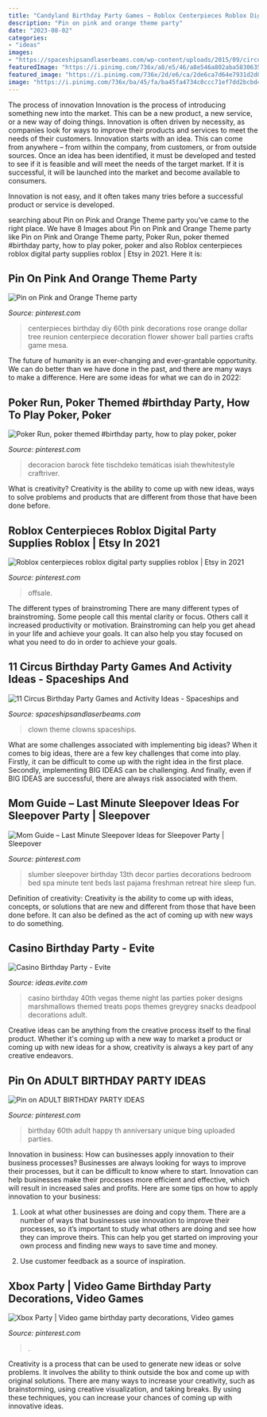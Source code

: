 ```yaml
---
title: "Candyland Birthday Party Games ~ Roblox Centerpieces Roblox Digital Party Supplies Roblox"
description: "Pin on pink and orange theme party"
date: "2023-08-02"
categories:
- "ideas"
images:
- "https://spaceshipsandlaserbeams.com/wp-content/uploads/2015/09/circus-birthday-party-games-activites.jpg.jpg"
featuredImage: "https://i.pinimg.com/736x/a8/e5/46/a8e546a802aba58306356b2483ac4cca.jpg"
featured_image: "https://i.pinimg.com/736x/2d/e6/ca/2de6ca7d64e7931d2d0135d75c3e8aa4.jpg"
image: "https://i.pinimg.com/736x/ba/45/fa/ba45fa4734c0ccc71ef7dd2bcbd426dd--th-birthday-party-birthday-ideas.jpg"
---
```



The process of innovation
Innovation is the process of introducing something new into the market. This can be a new product, a new service, or a new way of doing things. Innovation is often driven by necessity, as companies look for ways to improve their products and services to meet the needs of their customers.
Innovation starts with an idea. This can come from anywhere – from within the company, from customers, or from outside sources. Once an idea has been identified, it must be developed and tested to see if it is feasible and will meet the needs of the target market. If it is successful, it will be launched into the market and become available to consumers.

Innovation is not easy, and it often takes many tries before a successful product or service is developed.

	

		
searching about Pin on Pink and Orange Theme party you've came to the right place. We have 8 Images about Pin on Pink and Orange Theme party like Pin on Pink and Orange Theme party, Poker Run, poker themed #birthday party, how to play poker, poker and also Roblox centerpieces roblox digital party supplies roblox | Etsy in 2021. Here it is:
		
    
## Pin On Pink And Orange Theme Party

<img loading=lazy src="https://i.pinimg.com/736x/24/ce/8c/24ce8cf03b6a09562682b91a7d8b90c2--reunion-centerpieces-diy-centerpieces.jpg" onerror="this.onerror=null;this.src='https://tse1.mm.bing.net/th?id=OIP.t9kZPybWQfXl2-Mxt9_ZoQHaNK&amp;pid=15.1';" alt="Pin on Pink and Orange Theme party">

_Source: pinterest.com_

>centerpieces birthday diy 60th pink decorations rose orange dollar tree reunion centerpiece decoration flower shower ball parties crafts game mesa. 

	

The future of humanity is an ever-changing and ever-grantable opportunity. We can do better than we have done in the past, and there are many ways to make a difference. Here are some ideas for what we can do in 2022: 

    
## Poker Run, Poker Themed #birthday Party, How To Play Poker, Poker

<img loading=lazy src="https://i.pinimg.com/736x/fe/07/05/fe0705a5b4c78c49da9955f069ba9ce9.jpg" onerror="this.onerror=null;this.src='https://tse4.mm.bing.net/th?id=OIP.ZimPeye0j1F8iA3IZs7SCAHaLH&amp;pid=15.1';" alt="Poker Run, poker themed #birthday party, how to play poker, poker">

_Source: pinterest.com_

>decoracion barock fète tischdeko temáticas isiah thewhitestyle craftriver. 

	

What is creativity?
Creativity is the ability to come up with new ideas, ways to solve problems and products that are different from those that have been done before.

    
## Roblox Centerpieces Roblox Digital Party Supplies Roblox | Etsy In 2021

<img loading=lazy src="https://i.pinimg.com/736x/2d/e6/ca/2de6ca7d64e7931d2d0135d75c3e8aa4.jpg" onerror="this.onerror=null;this.src='https://tse1.mm.bing.net/th?id=OIP.KiBHE9Z47k9uWyiifz0eUwHaKe&amp;pid=15.1';" alt="Roblox centerpieces roblox digital party supplies roblox | Etsy in 2021">

_Source: pinterest.com_

>offsale. 

	

The different types of brainstroming
There are many different types of brainstroming. Some people call this mental clarity or focus. Others call it increased productivity or motivation. Brainstroming can help you get ahead in your life and achieve your goals. It can also help you stay focused on what you need to do in order to achieve your goals.

    
## 11 Circus Birthday Party Games And Activity Ideas - Spaceships And

<img loading=lazy src="https://spaceshipsandlaserbeams.com/wp-content/uploads/2015/09/circus-birthday-party-games-activites.jpg.jpg" onerror="this.onerror=null;this.src='https://tse2.mm.bing.net/th?id=OIP.QtWpfgWH30uAhcMjcov9fwHaLH&amp;pid=15.1';" alt="11 Circus Birthday Party Games and Activity Ideas - Spaceships and">

_Source: spaceshipsandlaserbeams.com_

>clown theme clowns spaceships. 

	

What are some challenges associated with implementing big ideas?
When it comes to big ideas, there are a few key challenges that come into play. Firstly, it can be difficult to come up with the right idea in the first place. Secondly, implementing BIG IDEAS can be challenging. And finally, even if BIG IDEAS are successful, there are always risk associated with them.

    
## Mom Guide – Last Minute Sleepover Ideas For Sleepover Party | Sleepover

<img loading=lazy src="https://i.pinimg.com/736x/d2/84/22/d28422412cd5fdbe93427d418609a7ce.jpg" onerror="this.onerror=null;this.src='https://tse1.mm.bing.net/th?id=OIP.BghkZ0fwYpPv9bMnX35RrQHaJ3&amp;pid=15.1';" alt="Mom Guide – Last Minute Sleepover Ideas for Sleepover Party | Sleepover">

_Source: pinterest.com_

>slumber sleepover birthday 13th decor parties decorations bedroom bed spa minute tent beds last pajama freshman retreat hire sleep fun. 

	

Definition of creativity:
Creativity is the ability to come up with ideas, concepts, or solutions that are new and different from those that have been done before. It can also be defined as the act of coming up with new ways to do something.

    
## Casino Birthday Party - Evite

<img loading=lazy src="http://ideas.evite.com/media/Marshmallow-Skewers.jpg" onerror="this.onerror=null;this.src='https://tse4.mm.bing.net/th?id=OIP.ot4YZUyLTWjpQDTsKpsygQHaLH&amp;pid=15.1';" alt="Casino Birthday Party - Evite">

_Source: ideas.evite.com_

>casino birthday 40th vegas theme night las parties poker designs marshmallows themed treats pops themes greygrey snacks deadpool decorations adult. 

	

Creative ideas can be anything from the creative process itself to the final product. Whether it's coming up with a new way to market a product or coming up with new ideas for a show, creativity is always a key part of any creative endeavors.

    
## Pin On ADULT BIRTHDAY PARTY IDEAS

<img loading=lazy src="https://i.pinimg.com/736x/ba/45/fa/ba45fa4734c0ccc71ef7dd2bcbd426dd--th-birthday-party-birthday-ideas.jpg" onerror="this.onerror=null;this.src='https://tse2.mm.bing.net/th?id=OIP.ByAnrisV_XQ0CwUQ4yQx2wHaLH&amp;pid=15.1';" alt="Pin on ADULT BIRTHDAY PARTY IDEAS">

_Source: pinterest.com_

>birthday 60th adult happy th anniversary unique bing uploaded parties. 

	

Innovation in business: How can businesses apply innovation to their business processes?
Businesses are always looking for ways to improve their processes, but it can be difficult to know where to start. Innovation can help businesses make their processes more efficient and effective, which will result in increased sales and profits. Here are some tips on how to apply innovation to your business: 
1. Look at what other businesses are doing and copy them. There are a number of ways that businesses use innovation to improve their processes, so it’s important to study what others are doing and see how they can improve theirs. This can help you get started on improving your own process and finding new ways to save time and money. 

2. Use customer feedback as a source of inspiration.

    
## Xbox Party | Video Game Birthday Party Decorations, Video Games

<img loading=lazy src="https://i.pinimg.com/736x/a8/e5/46/a8e546a802aba58306356b2483ac4cca.jpg" onerror="this.onerror=null;this.src='https://tse4.mm.bing.net/th?id=OIP.frtPNltl4k-eVXQvqfoGBAHaJ3&amp;pid=15.1';" alt="Xbox Party | Video game birthday party decorations, Video games">

_Source: pinterest.com_

>. 

	

Creativity is a process that can be used to generate new ideas or solve problems. It involves the ability to think outside the box and come up with original solutions. There are many ways to increase your creativity, such as brainstorming, using creative visualization, and taking breaks. By using these techniques, you can increase your chances of coming up with innovative ideas.

